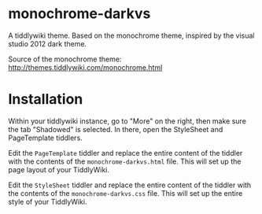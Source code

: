 monochrome-darkvs
=================

A tiddlywiki theme. Based on the monochrome theme, inspired by the visual studio 2012 dark theme.

Source of the monochrome theme: http://themes.tiddlywiki.com/monochrome.html

Installation
============

Within your tiddlywiki instance, go to "More" on the right, then make sure the tab "Shadowed" is selected. In there, open the StyleSheet and PageTemplate tiddlers.

Edit the `PageTemplate` tiddler and replace the entire content of the tiddler with the contents of the `monochrome-darkvs.html` file. This will set up the page layout of your TiddlyWiki.

Edit the `StyleSheet` tiddler and replace the entire content of the tiddler with the contents of the `monochrome-darkvs.css` file. This will set up the entire style of your TiddlyWiki.
